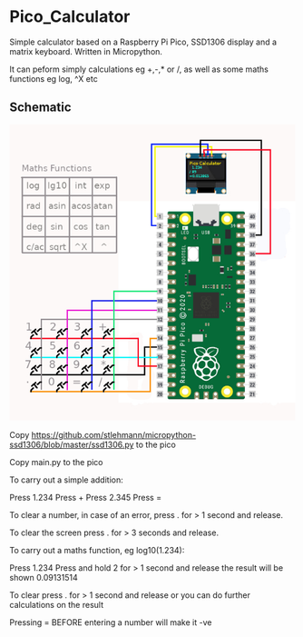 # Pico_Calculator

Simple calculator based on a Raspberry Pi Pico, SSD1306 display and a matrix keyboard.
Written in Micropython.

It can peform simply calculations eg +,-,* or /, as well as some maths functions eg log, ^X etc

## Schematic
![schematic](calculator.jpg)

Copy https://github.com/stlehmann/micropython-ssd1306/blob/master/ssd1306.py to the pico

Copy main.py to the pico

To carry out a simple addition:

Press 1.234
Press +
Press 2.345
Press =

To clear a number, in case of an error, press . for > 1 second and release.

To clear the screen press . for > 3 seconds and release.

To carry out a maths function, eg log10(1.234):

Press 1.234
Press and hold 2 for > 1 second and release
the result will be shown 0.09131514

To clear press . for > 1 second and release
or you can do further calculations on the result

Pressing = BEFORE entering a number will make it -ve
